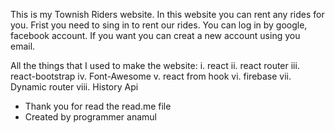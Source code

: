 This is my Townish Riders website. In this website you can rent any rides for you.
Frist you need to sing in to rent our rides. You can log in by google, facebook account.
If you want you can creat a new account using you email.
 
All the things that I used to make the website: 
i. react
ii. react router
iii. react-bootstrap
iv. Font-Awesome
v. react from hook
vi. firebase
vii. Dynamic router
viii. History Api

* Thank you for read the read.me file
* Created by programmer anamul

